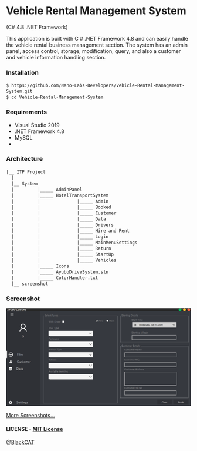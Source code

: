 # Vehicle Rental Management System
(C# 4.8 .NET Framework)

This application is built with C # .NET Framework 4.8 and can easily handle the vehicle rental business management section. The system has an admin panel, access control, storage, modification, query, and also a customer and vehicle information handling section.

### Installation
``` 
$ https://github.com/Nano-Labs-Developers/Vehicle-Rental-Management-System.git
$ cd Vehicle-Rental-Management-System
```

### Requirements
- Visual Studio 2019
- .NET Framework 4.8
- MySQL
- 
### Architecture
```
|__ ITP Project
  |
  |__ System
  |         |_____ AdminPanel
  |         |_____ HotelTransportSystem
  |         |              |_____ Admin
  |         |              |_____ Booked
  |         |              |_____ Customer  
  |         |              |_____ Data
  |         |              |_____ Drivers
  |         |              |_____ Hire and Rent
  |         |              |_____ Login
  |         |              |_____ MainMenuSettings
  |         |              |_____ Return
  |         |              |_____ StartUp
  |         |              |_____ Vehicles
  |         |_____ Icons
  |         |_____ AyuboDriveSystem.sln
  |         |_____ ColorHandler.txt
  |__ screenshot
```

### Screenshot
![image](https://github.com/Nano-Labs-Developers/Vehicle-Rental-Management-System/blob/main/screenshot/MainMenu.PNG)

[More Screenshots...](https://github.com/Nano-Labs-Developers/Vehicle-Rental-Management-System/blob/main/screenshot/README.md)

#### LICENSE - [MIT License](https://github.com/Nano-Labs-Developers/Vehicle-Rental-Management-System/blob/main/LICENSE)

[@BlackCAT](https://blackcat404.tk/)
